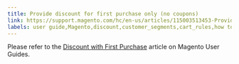 ```yaml
---
title: Provide discount for first purchase only (no coupons)
link: https://support.magento.com/hc/en-us/articles/115003513453-Provide-discount-for-first-purchase-only-no-coupons-
labels: user guide,Magento,discount,customer_segments,cart_rules,how to
---
```


<p>Please refer to the <a href="https://docs.magento.com/m2/ee/user_guide/marketing/price-rule-discount-first-purchase.html">Discount with First Purchase</a> article on Magento User Guides. </p>
